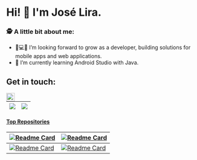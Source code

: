 # Hi! 👋 I'm José Lira.


### 🕵 A little bit about me:

- 📱💻🚀 I’m looking forward to grow as a developer, building solutions for mobile apps and web applications.
- 🌱 I’m currently learning Android Studio with Java.

## Get in touch:
<a href="https://www.linkedin.com/in/josemoralesl/">
  <img align="left" alt="Abhishek's LinkedIN" width="22px" src="https://raw.githubusercontent.com/peterthehan/peterthehan/master/assets/linkedin.svg" />

  <!---
 This is a comment
 ![](https://visitor-badge.glitch.me/badge?page_id=JoseLiraa.JoseLiraa)
--->

| <img align="center" src="https://github-readme-stats.vercel.app/api?username=JoseLiraa&show_icons=true&theme=dark&hide=contribs,prs" /> | <img align="center" src="https://github-readme-stats.vercel.app/api/top-langs/?username=JoseLiraa&layout=compact&theme=dark&hide_border=true" /> |
| ------------- | ------------- |

#### Top Repositories

[![Readme Card](https://github-readme-stats.vercel.app/api/pin/?username=JoseLiraa&repo=Bootcamp-CoreCode&show_owner=true&theme=dark)](https://github.com/JoseLiraa/Bootcamp-CoreCode) | [![Readme Card](https://github-readme-stats.vercel.app/api/pin/?username=JoseLiraa&repo=Pokedex&show_owner=true&theme=dark)](https://github.com/JoseLiraa/Pokedex) |
| ------------- | ------------- |
[![Readme Card](https://github-readme-stats.vercel.app/api/pin/?username=JoseLiraa&repo=DPSGuia6EjercicioComplementario&show_owner=true&theme=dark)](https://github.com/JoseLiraa/DPSGuia6EjercicioComplementario) | [![Readme Card](https://github-readme-stats.vercel.app/api/pin/?username=JoseLiraa&repo=Parcial2-DPS-Ejercicio1&show_owner=true&theme=dark)](https://github.com/JoseLiraa/Parcial2-DPS-Ejercicio1) |
